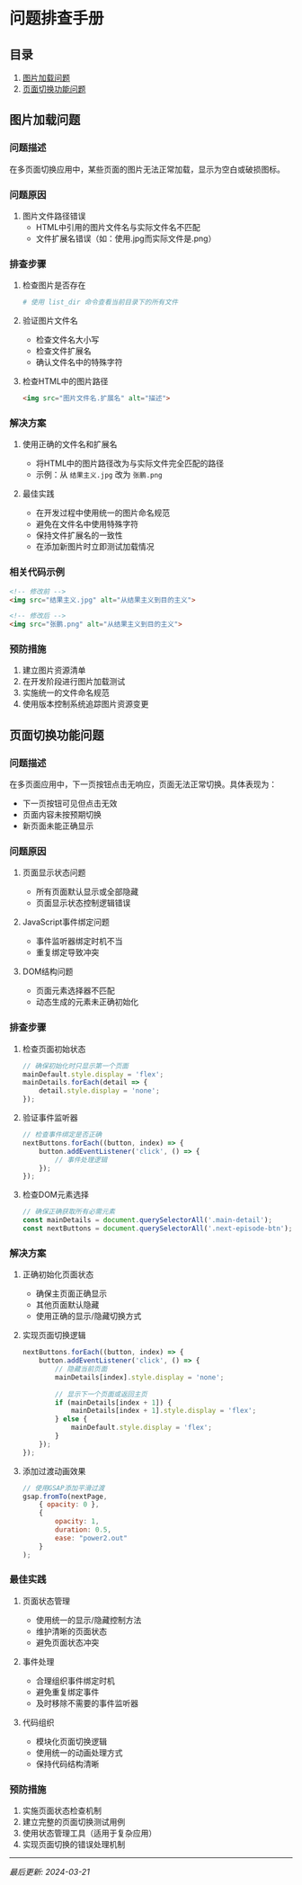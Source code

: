 # 问题排查手册

## 目录
1. [图片加载问题](#图片加载问题)
2. [页面切换功能问题](#页面切换功能问题)

## 图片加载问题

### 问题描述
在多页面切换应用中，某些页面的图片无法正常加载，显示为空白或破损图标。

### 问题原因
1. 图片文件路径错误
   - HTML中引用的图片文件名与实际文件名不匹配
   - 文件扩展名错误（如：使用.jpg而实际文件是.png）

### 排查步骤
1. 检查图片是否存在
   ```bash
   # 使用 list_dir 命令查看当前目录下的所有文件
   ```
2. 验证图片文件名
   - 检查文件名大小写
   - 检查文件扩展名
   - 确认文件名中的特殊字符

3. 检查HTML中的图片路径
   ```html
   <img src="图片文件名.扩展名" alt="描述">
   ```

### 解决方案
1. 使用正确的文件名和扩展名
   - 将HTML中的图片路径改为与实际文件完全匹配的路径
   - 示例：从 `结果主义.jpg` 改为 `张鹏.png`

2. 最佳实践
   - 在开发过程中使用统一的图片命名规范
   - 避免在文件名中使用特殊字符
   - 保持文件扩展名的一致性
   - 在添加新图片时立即测试加载情况

### 相关代码示例
```html
<!-- 修改前 -->
<img src="结果主义.jpg" alt="从结果主义到目的主义">

<!-- 修改后 -->
<img src="张鹏.png" alt="从结果主义到目的主义">
```

### 预防措施
1. 建立图片资源清单
2. 在开发阶段进行图片加载测试
3. 实施统一的文件命名规范
4. 使用版本控制系统追踪图片资源变更

## 页面切换功能问题

### 问题描述
在多页面应用中，下一页按钮点击无响应，页面无法正常切换。具体表现为：
- 下一页按钮可见但点击无效
- 页面内容未按预期切换
- 新页面未能正确显示

### 问题原因
1. 页面显示状态问题
   - 所有页面默认显示或全部隐藏
   - 页面显示状态控制逻辑错误

2. JavaScript事件绑定问题
   - 事件监听器绑定时机不当
   - 重复绑定导致冲突

3. DOM结构问题
   - 页面元素选择器不匹配
   - 动态生成的元素未正确初始化

### 排查步骤
1. 检查页面初始状态
   ```javascript
   // 确保初始化时只显示第一个页面
   mainDefault.style.display = 'flex';
   mainDetails.forEach(detail => {
       detail.style.display = 'none';
   });
   ```

2. 验证事件监听器
   ```javascript
   // 检查事件绑定是否正确
   nextButtons.forEach((button, index) => {
       button.addEventListener('click', () => {
           // 事件处理逻辑
       });
   });
   ```

3. 检查DOM元素选择
   ```javascript
   // 确保正确获取所有必需元素
   const mainDetails = document.querySelectorAll('.main-detail');
   const nextButtons = document.querySelectorAll('.next-episode-btn');
   ```

### 解决方案
1. 正确初始化页面状态
   - 确保主页面正确显示
   - 其他页面默认隐藏
   - 使用正确的显示/隐藏切换方式

2. 实现页面切换逻辑
   ```javascript
   nextButtons.forEach((button, index) => {
       button.addEventListener('click', () => {
           // 隐藏当前页面
           mainDetails[index].style.display = 'none';
           
           // 显示下一个页面或返回主页
           if (mainDetails[index + 1]) {
               mainDetails[index + 1].style.display = 'flex';
           } else {
               mainDefault.style.display = 'flex';
           }
       });
   });
   ```

3. 添加过渡动画效果
   ```javascript
   // 使用GSAP添加平滑过渡
   gsap.fromTo(nextPage,
       { opacity: 0 },
       { 
           opacity: 1,
           duration: 0.5,
           ease: "power2.out"
       }
   );
   ```

### 最佳实践
1. 页面状态管理
   - 使用统一的显示/隐藏控制方法
   - 维护清晰的页面状态
   - 避免页面状态冲突

2. 事件处理
   - 合理组织事件绑定时机
   - 避免重复绑定事件
   - 及时移除不需要的事件监听器

3. 代码组织
   - 模块化页面切换逻辑
   - 使用统一的动画处理方式
   - 保持代码结构清晰

### 预防措施
1. 实施页面状态检查机制
2. 建立完整的页面切换测试用例
3. 使用状态管理工具（适用于复杂应用）
4. 实现页面切换的错误处理机制

---
*最后更新: 2024-03-21* 
